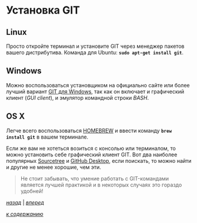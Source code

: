 # Установка GIT

## Linux

Просто откройте терминал и установите GIT через менеджер пакетов вашего дистрибутива. Команда для Ubuntu: **`sudo apt-get install git`**.

## Windows

Можно воспользоваться установщиком на официально сайте или более лучший вариант [GIT для Windows](https://gitforwindows.org/), так как он включает и графический клиент (*GUI client*), и эмулятор командной строки *BASH*.

## OS X

Легче всего воспользоваться [HOMEBREW](https://brew.sh/) и ввести команду **`brew install git`** в вашем терминале.

Если же вам не хотеться возиться с консолью или терминалом, то можно установить себе графический клиент GIT. Вот два наиболее популярных [Sourcetree](https://www.atlassian.com/software/sourcetree) и [GitHub Desktop](https://desktop.github.com/), если поискать, то можно найти и другие не менее хорошие, чем эти.
>Не стоит забывать, что умение работать с GIT-командами является лучшей практикой и в некоторых случаях это гораздо удобней!

[*назад*](02.md)  |  [*вперед*](02_2.md)

[*к содержанию*](README.md)
